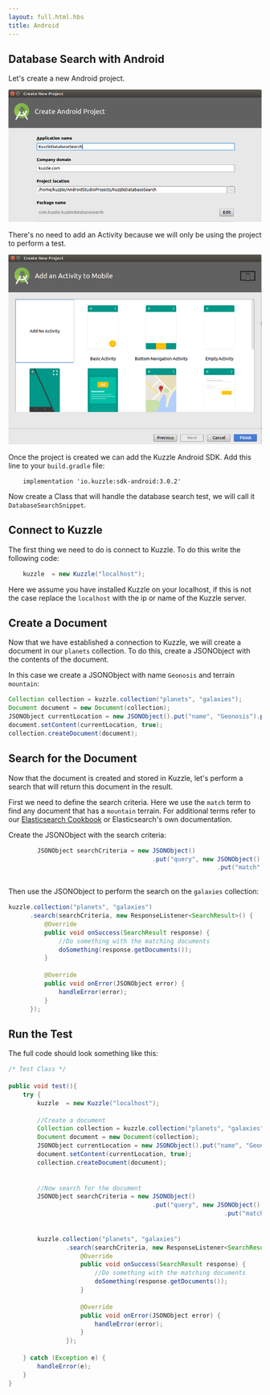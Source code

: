 ```yaml
---
layout: full.html.hbs
title: Android
---
```


## Database Search with Android

Let's create a new Android project.

![create android project](./androidstudio_project_databasesearch.png)

There's no need to add an Activity because we will only be using the project to perform a test.

![create android project](./androidstudio_project_noactivity.png)

Once the project is created we can add the Kuzzle Android SDK. Add this line to your `build.gradle` file:

```
    implementation 'io.kuzzle:sdk-android:3.0.2'
```

Now create a Class that will handle the database search test, we will call it `DatabaseSearchSnippet`.

## Connect to Kuzzle

The first thing we need to do is connect to Kuzzle. To do this write the following code:

```Java
    kuzzle  = new Kuzzle("localhost");
```

Here we assume you have installed Kuzzle on your localhost, if this is not the case replace the `localhost` with the ip or name of the Kuzzle server.

## Create a Document

Now that we have established a connection to Kuzzle, we will create a document in our `planets` collection. To do this, create a JSONObject with the contents of the document.

In this case we create a JSONObject with name `Geonosis` and terrain `mountain`:

```Java
Collection collection = kuzzle.collection("planets", "galaxies");
Document document = new Document(collection);
JSONObject currentLocation = new JSONObject().put("name", "Geonosis").put("terrain", "mountain");
document.setContent(currentLocation, true);
collection.createDocument(document);
```

## Search for the Document

Now that the document is created and stored in Kuzzle, let's perform a search that will return this document in the result.

First we need to define the search criteria. Here we use the `match` term to find any document that has a `mountain` terrain. For additional terms refer to our [Elasticsearch Cookbook](/guide/1/elasticsearch) or Elasticsearch's own documentation.

Create the JSONObject with the search criteria:

```Java
        JSONObject searchCriteria = new JSONObject()
                                        .put("query", new JSONObject()
                                                          .put("match", new JSONObject()
                                                                            .put("terrain", "mountain")));

```

Then use the JSONObject to perform the search on the `galaxies` collection:

```Java
kuzzle.collection("planets", "galaxies")
      .search(searchCriteria, new ResponseListener<SearchResult>() {
          @Override
          public void onSuccess(SearchResult response) {
              //Do something with the matching documents
              doSomething(response.getDocuments());
          }

          @Override
          public void onError(JSONObject error) {
              handleError(error);
          }
      });
```

## Run the Test

The full code should look something like this:

```Java
/* Test Class */

public void test(){
    try {
        kuzzle  = new Kuzzle("localhost");

        //Create a document
        Collection collection = kuzzle.collection("planets", "galaxies");
        Document document = new Document(collection);
        JSONObject currentLocation = new JSONObject().put("name", "Geonosis").put("terrain", "mountain");
        document.setContent(currentLocation, true);
        collection.createDocument(document);


        //Now search for the document
        JSONObject searchCriteria = new JSONObject()
                                        .put("query", new JSONObject()
                                                            .put("match", new JSONObject()
                                                                            .put("terrain", "mountain")));

        kuzzle.collection("planets", "galaxies")
                .search(searchCriteria, new ResponseListener<SearchResult>() {
                    @Override
                    public void onSuccess(SearchResult response) {
                        //Do something with the matching documents
                        doSomething(response.getDocuments());
                    }

                    @Override
                    public void onError(JSONObject error) {
                        handleError(error);
                    }
                });

    } catch (Exception e) {
        handleError(e);
    }
}
```
